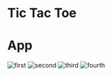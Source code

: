 # Tic Tac Toe

# App
![first](https://user-images.githubusercontent.com/106172218/212108129-9a2d5b72-efce-456a-8759-27e9822cd839.jpg)
![second](https://user-images.githubusercontent.com/106172218/212108148-3bb9c5df-03b4-459b-836c-a03424d569a8.jpg)
![third](https://user-images.githubusercontent.com/106172218/212108201-fee6c702-a17f-4d72-8709-56cfb4bf6998.jpg)
![fourth](https://user-images.githubusercontent.com/106172218/212108271-6c433166-0d84-4ddf-861a-2dd3f461925c.jpg)
